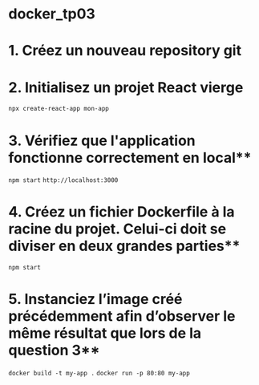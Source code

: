 # docker_tp03

# 1. Créez un nouveau repository git <br>

# 2. Initialisez un projet React vierge <br>
  ```npx create-react-app mon-app```

# 3.  Vérifiez que l'application fonctionne correctement en local** <br>
  ```npm start```
  ```http://localhost:3000```

# 4.  Créez un fichier Dockerfile à la racine du projet. Celui-ci doit se diviser en deux grandes parties** <br>
  ```npm start```

# 5.  Instanciez l’image créé précédemment afin d’observer le même résultat que lors de la question 3** <br>
  ```docker build -t my-app .```
  ```docker run -p 80:80 my-app```